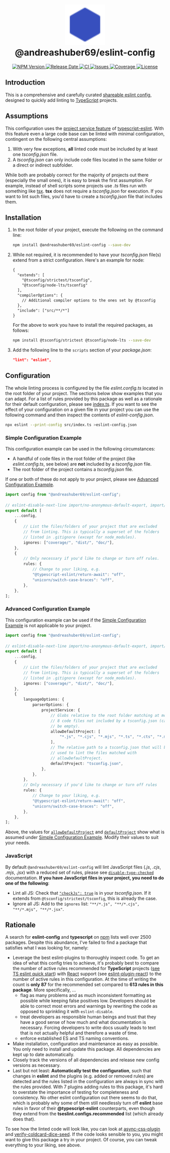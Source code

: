 <h1 align="center">
  <img
    width="128" alt="logo"
    src="https://raw.githubusercontent.com/andreashuber69/eslint-config/master/doc/icon.svg?sanitize=true"><br>
  @andreashuber69/eslint-config
</h1>
<p align="center">
  <a href="https://www.npmjs.com/package/@andreashuber69/eslint-config">
    <img src="https://img.shields.io/npm/v/@andreashuber69/eslint-config" alt="NPM Version">
  </a>
  <a href="https://github.com/andreashuber69/eslint-config/releases">
    <img src="https://img.shields.io/github/release-date/andreashuber69/eslint-config.svg" alt="Release Date">
  </a>
  <a href="https://github.com/andreashuber69/eslint-config/actions/workflows/ci.yml">
    <img src="https://github.com/andreashuber69/eslint-config/actions/workflows/ci.yml/badge.svg" alt="CI">
  </a>
  <a href="https://github.com/andreashuber69/eslint-config/issues">
    <img src="https://img.shields.io/github/issues-raw/andreashuber69/eslint-config.svg" alt="Issues">
  </a>
  <a href="https://coveralls.io/github/andreashuber69/eslint-config?branch=master">
    <img src="https://coveralls.io/repos/github/andreashuber69/eslint-config/badge.svg?branch=master" alt="Coverage">
  </a>
  <a href="https://github.com/andreashuber69/eslint-config/blob/master/LICENSE">
    <img src="https://img.shields.io/github/license/andreashuber69/eslint-config.svg" alt="License">
  </a>
</p>

## Introduction

This is a comprehensive and carefully curated
[shareable eslint config](https://eslint.org/docs/latest/developer-guide/shareable-configs), designed to quickly add
linting to [TypeScript](https://www.typescriptlang.org/) projects.

## Assumptions

This configuration uses the
[project service feature](https://typescript-eslint.io/blog/announcing-typescript-eslint-v8/#project-service) of
[typescript-eslint](https://typescript-eslint.io/). With this feature even a large code base can be linted with minimal
configuration, contingent on the following central assumptions:

1. With very few exceptions, **all** linted code must be included by at least one *tsconfig.json* file.
1. A *tsconfig.json* can only include code files located in the same folder or a direct or indirect subfolder.

While both are probably correct for the majority of projects out there (especially the small ones), it is easy to
break the first assumption. For example, instead of shell scripts some projects use *.ts* files run with something like
[tsx](https://tsx.is/). **tsx** does not require a *tsconfig.json* for execution. If you want to lint such files, you'd
have to create a *tsconfig.json* file that includes them.

## Installation

1. In the root folder of your project, execute the following on the command line:

   ```bash
   npm install @andreashuber69/eslint-config --save-dev
   ```

1. While not required, it is recommended to have your *tsconfig.json* file(s) extend from a strict configuration. Here's
   an example for node:

   ```jsonc
   {
     "extends": [
       "@tsconfig/strictest/tsconfig",
       "@tsconfig/node-lts/tsconfig"
     ],
     "compilerOptions": {
       // Additional compiler options to the ones set by @tsconfig
     },
     "include": ["src/**/*"]
   }
   ```

   For the above to work you have to install the required packages, as follows:

   ```bash
   npm install @tsconfig/strictest @tsconfig/node-lts --save-dev
   ```

1. Add the following line to the `scripts` section of your *package.json*:

   ```json
   "lint": "eslint",
   ```

## Configuration

The whole linting process is configured by the file *eslint.config.ts* located in the root folder of your project. The
sections below show examples that you can adapt. For a list of rules provided by this package as well as a rationale for
their default configuration, please see
[index.ts](https://github.com/andreashuber69/eslint-config/blob/master/src/index.ts). If you want to see the effect of
your configuration on a given file in your project you can use the following command and then inspect the contents of
*eslint-config.json*.

```bash
npx eslint --print-config src/index.ts >eslint-config.json
```

### Simple Configuration Example

This configuration example can be used in the following circumstances:

- A handful of code files in the root folder of the project (like *eslint.config.ts*, see below) are **not** included
  by a *tsconfig.json* file.
- The root folder of the project contains a *tsconfig.json* file.

If one or both of these do not apply to your project, please see
[Advanced Configuration Example](#advanced-configuration-example).

```ts
import config from "@andreashuber69/eslint-config";

// eslint-disable-next-line import/no-anonymous-default-export, import/no-default-export
export default [
    ...config,
    {
        // List the files/folders of your project that are excluded
        // from linting. This is typically a superset of the folders
        // listed in .gitignore (except for node_modules).
        ignores: ["coverage/", "dist/", "doc/"],
    },
    {
        // Only necessary if you'd like to change or turn off rules.
        rules: {
            // Change to your liking, e.g.
            "@typescript-eslint/return-await": "off",
            "unicorn/switch-case-braces": "off",
        },
    },
];
```

### Advanced Configuration Example

This configuration example can be used if the [Simple Configuration Example](#simple-configuration-example) is not
applicable to your project.

```ts
import config from "@andreashuber69/eslint-config";

// eslint-disable-next-line import/no-anonymous-default-export, import/no-default-export
export default [
    ...config,
    {
        // List the files/folders of your project that are excluded
        // from linting. This is typically a superset of the folders
        // listed in .gitignore (except for node_modules).
        ignores: ["coverage/", "dist/", "doc/"],
    },
    {
        languageOptions: {
            parserOptions: {
                projectService: {
                    // Globs relative to the root folder matching at most
                    // 8 code files not included by a tsconfig.json (can
                    // be empty).
                    allowDefaultProject: [
                        "*.js", "*.cjs", "*.mjs", "*.ts", "*.cts", "*.mts"
                    ],
                    // The relative path to a tsconfig.json that will be
                    // used to lint the files matched with
                    // allowDefaultProject.
                    defaultProject: "tsconfig.json",
                },
            },
        },
        // Only necessary if you'd like to change or turn off rules
        rules: {
            // Change to your liking, e.g.
            "@typescript-eslint/return-await": "off",
            "unicorn/switch-case-braces": "off",
        },
    },
];
```

Above, the values for [`allowDefaultProject`](https://typescript-eslint.io/packages/parser/#allowdefaultproject) and
[`defaultProject`](https://typescript-eslint.io/packages/parser/#defaultproject) show what is assumed under
[Simple Configuration Example](#simple-configuration-example). Modify their values to suit your needs.

### JavaScript

By default `@andreashuber69/eslint-config` will lint JavaScript files (*.js*, *.cjs*, *.mjs*, *.jsx*) with a reduced set
of rules, please see [`disable-type-checked`](https://typescript-eslint.io/users/configs#disable-type-checked)
documentation. **If you have JavaScript files in your project, you need to do one of the following**:

- Lint all JS: Check that [`"checkJs": true`](https://www.typescriptlang.org/tsconfig/#checkJs) is in your
  *tsconfig.json*. If it extends from `@tsconfig/strictest/tsconfig`, this is already the case.
- Ignore all JS: Add to the `ignores` list: `"**/*.js", "**/*.cjs", "**/*.mjs", "**/*.jsx"`.

## Rationale

A search for **eslint-config** and **typescript** on [npm](https://npmjs.com) lists well over 2500 packages. Despite
this abundance, I've failed to find a package that satisfies what I was looking for, namely:

- Leverage the best eslint-plugins to thoroughly inspect code. To get an idea of what this config tries to achieve, it's
  probably best to compare the number of active rules recommended for **TypeScript** projects
  ([see TS eslint quick start](https://typescript-eslint.io/getting-started#quickstart)) with
  [React](https://react.dev/) support (see [eslint-plugin-react](https://www.npmjs.com/package/eslint-plugin-react)) to
  the number of active rules in this configuration. At the time of writing the count is **only 87** for the recommended
  set compared to **613 rules in this package**.
  More specifically, ...
  - flag as many problems and as much inconsistent formatting as possible while keeping false positives low. Developers
    should be able to correct most errors and warnings by rewriting the code as opposed to sprinkling it with
    `eslint-disable`.
  - treat developers as responsible human beings and trust that they have a good sense of how much and what
    documentation is necessary. Forcing developers to write docs usually leads to text that is not actually helpful and
    therefore a waste of time.
  - enforce established ES and TS naming conventions.
- Make installation, configuration and maintenance as easy as possible. You only need to install and update this
  package. All dependencies are kept up to date automatically.
- Closely track the versions of all dependencies and release new config versions as necessary.
- Last but not least: **Automatically test the configuration**, such that changes in **eslint** and the plugins (e.g.
  added or removed rules) are detected and the rules listed in the configuration are always in sync with the rules
  provided. With 7 plugins adding rules to this package, it's hard to overstate the importance of testing for
  completeness and consistency. No other eslint configuration out there seems to do that, which is probably why some of
  them still needlessly turn off **eslint** base rules in favor of their **@typescript-eslint** counterparts, even
  though they extend from the **tseslint.configs.recommended** list (which already does that).

To see how the linted code will look like, you can look at
[async-css-plugin](https://github.com/andreashuber69/async-css-plugin/tree/develop/src) and
[verify-coldcard-dice-seed](https://github.com/andreashuber69/verify-coldcard-dice-seed/tree/develop/src). If the code
looks sensible to you, you might want to give this package a try in your project. Of course, you can tweak everything to
your liking, see above.
